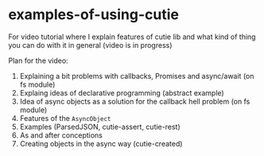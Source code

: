 # examples-of-using-cutie
For video tutorial where I explain features of cutie lib and what kind of thing you can do with it in general (video is in progress)

Plan for the video:

1. Explaining a bit problems with callbacks, Promises and async/await (on fs module)
2. Explaing ideas of declarative programming (abstract example)
3. Idea of async objects as a solution for the callback hell problem (on fs module)
4. Features of the `AsyncObject`
5. Examples (ParsedJSON, cutie-assert, cutie-rest)
6. As and after conceptions
7. Creating objects in the async way (cutie-created)
